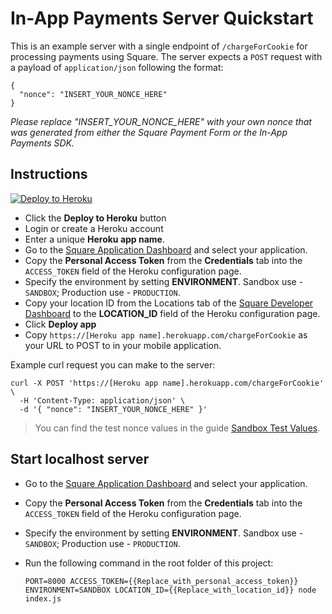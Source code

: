 # In-App Payments Server Quickstart

This is an example server with a single endpoint of `/chargeForCookie` for processing payments using Square. The server expects a `POST` request with a payload of `application/json` following the format:
```
{
  "nonce": "INSERT_YOUR_NONCE_HERE"
}
```

*Please replace "INSERT_YOUR_NONCE_HERE" with your own nonce that was generated from either the Square Payment Form or the In-App Payments SDK.*

## Instructions

[![Deploy to Heroku](https://www.herokucdn.com/deploy/button.svg)](https://heroku.com/deploy?template=https://github.com/square/in-app-payments-server-quickstart/tree/master)

* Click the **Deploy to Heroku** button
* Login or create a Heroku account
* Enter a unique **Heroku app name**.
* Go to the [Square Application Dashboard](https://developer.squareup.com/apps) and select your application.
* Copy the **Personal Access Token** from the **Credentials** tab into the `ACCESS_TOKEN` field of the Heroku configuration page.
* Specify the environment by setting **ENVIRONMENT**. Sandbox use - `SANDBOX`; Production use - `PRODUCTION`.
* Copy your location ID from the Locations tab of the [Square Developer Dashboard](https://developer.squareup.com/apps) to the **LOCATION_ID** field of the Heroku configuration page.
* Click **Deploy app**
* Copy `https://[Heroku app name].herokuapp.com/chargeForCookie` as your URL to POST to in your mobile application.

Example curl request you can make to the server:
```
curl -X POST 'https://[Heroku app name].herokuapp.com/chargeForCookie' \
  -H 'Content-Type: application/json' \
  -d '{ "nonce": "INSERT_YOUR_NONCE_HERE" }'
```

> You can find the test nonce values in the guide [Sandbox Test Values](https://developer.squareup.com/docs/testing/test-values).

## Start localhost server

* Go to the [Square Application Dashboard](https://developer.squareup.com/apps) and select your application.
* Copy the **Personal Access Token** from the **Credentials** tab into the `ACCESS_TOKEN` field of the Heroku configuration page.
* Specify the environment by setting **ENVIRONMENT**. Sandbox use - `SANDBOX`; Production use - `PRODUCTION`.
* Run the following command in the root folder of this project:

    `PORT=8000 ACCESS_TOKEN={{Replace_with_personal_access_token}} ENVIRONMENT=SANDBOX LOCATION_ID={{Replace_with_location_id}} node index.js`
